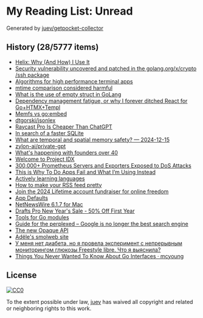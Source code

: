 # My Reading List: Unread

Generated by [juev/getpocket-collector](https://github.com/juev/getpocket-collector)

## History (28/5777 items)

- [Helix: Why (And How) I Use It](https://jonathan-frere.com/posts/helix/)
- [Security vulnerability uncovered and patched in the golang.org/x/crypto /ssh package](https://platform.sh/blog/uncovered-and-patched-golang-vunerability/)
- [Algorithms for high performance terminal apps](https://textual.textualize.io/blog/2024/12/12/algorithms-for-high-performance-terminal-apps/)
- [mtime comparison considered harmful](https://apenwarr.ca/log/20181113)
- [What is the use of empty struct in GoLang](https://www.pixelstech.net/article/1677371161-What-is-the-use-of-empty-struct-in-GoLang)
- [Dependency management fatigue, or why I forever ditched React for Go+HTMX+Templ](https://blog.erodriguez.de/dependency-management-fatigue-or-why-i-forever-ditched-react-for-go-htmx-templ/)
- [Memfs vs go:embed](https://kilabit.info/journal/2024/memfs_vs_goembed/)
- [dtgorski/jsonlex](https://github.com/dtgorski/jsonlex)
- [Raycast Pro Is Cheaper Than ChatGPT](https://medium.com/productivity-matters/raycast-pro-is-cheaper-than-chatgpt-b57e4a3e30af)
- [In search of a faster SQLite](https://avi.im/blag/2024/faster-sqlite/)
- [What are temporal and spatial memory safety? — 2024-12-15](https://blog.yoshuawuyts.com/temporal-spatial-memory-safety/)
- [zylon-ai/private-gpt](https://github.com/zylon-ai/private-gpt)
- [What's happening with founders over 40](https://justinjackson.ca/over-40/)
- [Welcome to Project IDX](https://idx.dev)
- [300,000+ Prometheus Servers and Exporters Exposed to DoS Attacks](https://www.aquasec.com/blog/300000-prometheus-servers-and-exporters-exposed-to-dos-attacks/)
- [This is Why To Do Apps Fail and What I’m Using Instead](http://ellanew.com/ptpl/135-2024.51-this-is-why-to-do-apps-fail)
- [Actively learning languages](https://cassidoo.co/post/learning-langs/)
- [How to make your RSS feed pretty](https://cassidoo.co/post/prettify-rss/)
- [Join the 2024 Lifetime account fundraiser for online freedom](https://proton.me/blog/2024-lifetime-account-charity-fundraiser)
- [App Defaults](https://ldstephens.me/posts/2024-12-24-app-defaults)
- [NetNewsWire 6.1.7 for Mac](https://netnewswire.blog/2024/12/16/netnewswire-for-mac.html)
- [Drafts Pro New Year's Sale - 50% Off First Year](https://forums.getdrafts.com/t/drafts-pro-new-years-sale-50-off-first-year/15680)
- [Tools for Go modules](https://cirw.in/blog/go-tools)
- [Guide for the perplexed – Google is no longer the best search engine](https://www.theregister.com/2024/12/16/opinion_column_perplexity_vs_google/)
- [The new Opaque API](https://go.dev/blog/protobuf-opaque)
- [Adële's smolweb site](https://adele.pages.casa/md/blog/sqlite-a-simple-database-for-smol-projects.md)
- [У меня нет диабета, но я провела эксперимент с непрерывным мониторингом глюкозы Freestyle libre. Что я выяснила?](https://habr.com/ru/articles/866562/)
- [Things You Never Wanted To Know About Go Interfaces · mcyoung](https://mcyoung.xyz/2024/12/12/go-abi/)

## License

[![CC0](https://mirrors.creativecommons.org/presskit/buttons/88x31/svg/cc-zero.svg)](https://creativecommons.org/publicdomain/zero/1.0/)

To the extent possible under law, [juev](https://github.com/juev) has waived all copyright and related or neighboring rights to this work.
